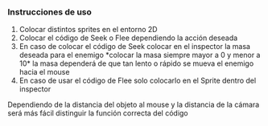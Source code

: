 <h3>Instrucciones de uso</h3>

<ol>
  <li>Colocar distintos sprites en el entorno 2D</li>
  <li>Colocar el código de Seek o Flee dependiendo la acción deseada</li>
  <li>En caso de colocar el código de Seek colocar en el inspector la masa deseada para el enemigo *colocar la masa siempre mayor a 0 y menor a 10* la masa dependerá de que tan lento o rápido se mueva el enemigo hacia el mouse</li>
  <li>En caso de usar el código de Flee solo colocarlo en el Sprite dentro del inspector</li>
</ol>

Dependiendo de la distancia del objeto al mouse y la distancia de la cámara será más fácil distinguir la función correcta del código
